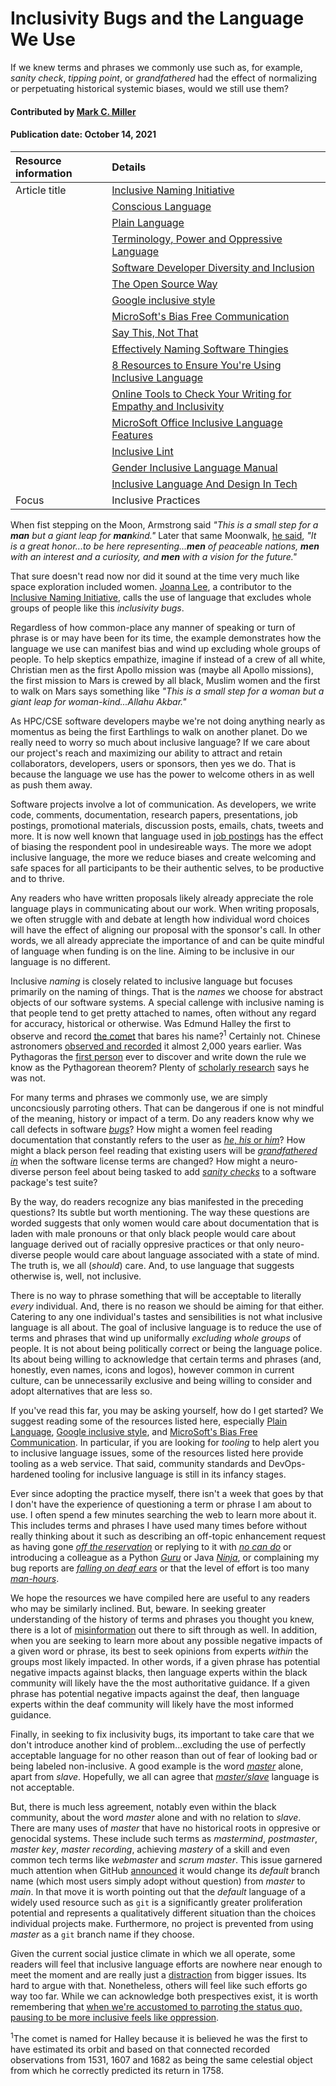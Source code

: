 # Inclusivity Bugs and the Language We Use
<!--deck text start-->
If we knew terms and phrases we commonly use such as, for example, *sanity check*,  *tipping point*, or *grandfathered* had the effect of normalizing or perpetuating historical systemic biases, would we still use them?
<!--deck text end-->

#### Contributed by [Mark C. Miller](https://github.com/markcmiller86 "Mark C. Miller GitHub Profile")
#### Publication date: October 14, 2021

Resource information | Details
:--- | :--- 
Article title  | [Inclusive Naming Initiative](https://bssw.io/items/inclusive-naming-initiative)
&nbsp; | [Conscious Language](https://github.com/conscious-lang/conscious-lang-docs)
&nbsp; | [Plain Language](https://www.plainlanguage.gov/)
&nbsp; | [Terminology, Power and Oppressive Language](https://tools.ietf.org/id/draft-knodel-terminology-00.html)
&nbsp; | [Software Developer Diversity and Inclusion](https://sddiproject.org/)
&nbsp; | [The Open Source Way](https://www.theopensourceway.org/)
&nbsp; | [Google inclusive style](https://developers.google.com/style/inclusive-documentation)
&nbsp; | [MicroSoft's Bias Free Communication](https://docs.microsoft.com/en-us/style-guide/bias-free-communication)
&nbsp; | [Say This, Not That](https://thediversitymovement.com/say-this-not-that-a-guide-for-inclusive-language/)
&nbsp; | [Effectively Naming Software Thingies](https://medium.com/@rabinovichsagi/effectively-naming-software-thingies-fcea9d78a699)
&nbsp; | [8 Resources to Ensure You're Using Inclusive Language](https://blog.hubspot.com/marketing/tools-inclusive-language)
&nbsp; | [Online Tools to Check Your Writing for Empathy and Inclusivity](https://www.fastcompany.com/3053713/these-7-online-tools-check-your-writing-for-empathy-and-inclusivity)
&nbsp; | [MicroSoft Office Inclusive Language Features](https://thenextweb.com/news/microsoft-office-can-help-you-write-with-inclusive-language-heres-how)
&nbsp; | [Inclusive Lint](https://github.com/inclusivelint/inclusivelint)
&nbsp; | [Gender Inclusive Language Manual](https://www.nato.int/nato_static_fl2014/assets/pictures/images_mfu/2021/5/pdf/210514-GIL-Manual_en.pdf)
&nbsp; | [Inclusive Language And Design In Tech](https://www.forbes.com/sites/carolinamilanesi/2021/06/29/the-importance-of-inclusive-language-and-design-in-tech)
Focus | Inclusive Practices

When fist stepping on the Moon, Armstrong said *"This is a small step for a **man** but a giant leap for **man**kind."*
Later that same Moonwalk, [he said](https://www.presidency.ucsb.edu/documents/telephone-conversation-with-the-apollo-11-astronauts-the-moon), *"It is a great honor...to be here representing...**men** of peaceable nations, **men** with an interest and a curiosity, and **men** with a vision for the future."*

That sure doesn't read now nor did it sound at the time very much like space exploration included women.
[Joanna Lee](https://github.com/joannalee333), a contributor to the [Inclusive Naming Initiative](https://inclusivenaming.org/), calls the use of language that excludes whole groups of people like this *inclusivity bugs*.

Regardless of how common-place any manner of speaking or turn of phrase is or may have been for its time, the example demonstrates how the language we use can manifest bias and wind up excluding whole groups of people.
To help skeptics empathize, imagine if instead of a crew of all white, Christian men as the first Apollo mission was (maybe all Apollo missions), the first mission to Mars is crewed by all black, Muslim women and the first to walk on Mars says something like *"This is a small step for a woman but a giant leap for woman-kind...Allahu Akbar."*

As HPC/CSE software developers maybe we're not doing anything nearly as momentus as being the first Earthlings to walk on another planet.
Do we really need to worry so much about inclusive language?
If we care about our project's reach and maximizing our ability to attract and retain collaborators, developers, users or sponsors, then yes we do.
That is because the language we use has the power to welcome others in as well as push them away.

Software projects involve a lot of communication.
As developers, we write code, comments, documentation, research papers, presentations, job postings, promotional materials, discussion posts, emails, chats, tweets and more.
It is now well known that language used in [job postings](https://www.mya.com/blog/unconscious-bias-in-job-descriptions/) has the effect of biasing the respondent pool in undesireable ways.
The more we adopt inclusive language, the more we reduce biases and create welcoming and safe spaces for all participants to be their authentic selves, to be productive and to thrive.

Any readers who have written proposals likely already appreciate the role language plays in communicating about our work.
When writing proposals, we often struggle with and debate at length how individual word choices will have the effect of aligning our proposal with the sponsor's call.
In other words, we all already appreciate the importance of and can be quite mindful of language when funding is on the line.
Aiming to be inclusive in our language is no different.

Inclusive *naming* is closely related to inclusive language but focuses primarily on the naming of things.
That is the *names* we choose for abstract objects of our software systems.
A special callenge with inclusive naming is that people tend to get pretty attached to names, often without any regard for accuracy, historical or otherwise.
Was Edmund Halley the first to observe and record [the comet](https://www.space.com/19878-halleys-comet.html) that bares his name?<sup>1</sup>
Certainly not.
Chinese astronomers [observed and recorded](https://en.wikipedia.org/wiki/Historical_comet_observations_in_China#Halley's_Comet) it almost 2,000 years earlier.
Was Pythagoras the [first person](https://en.wikipedia.org/wiki/Pythagoras#In_mathematics) ever to discover and write down the rule we know as the Pythagorean theorem?
Plenty of [scholarly research](https://www.researchgate.net/publication/337941217_Mathematics_in_Ancient_Egypt_Part_II) says he was not.

For many terms and phrases we commonly use, we are simply unconcsiously parroting others.
That can be dangerous if one is not mindful of the meaning, history or impact of a term.
Do any readers know why we call defects in software [*bugs*](https://en.wikipedia.org/wiki/Software_bug#History)?
How might a women feel reading documentation that constantly refers to the user as [*he*, *his* or *him*](https://www.washingtonpost.com/world/2019/12/15/guide-how-gender-neutral-language-is-developing-around-world/)?
How might a black person feel reading that existing users will be [*grandfathered in*](https://www.npr.org/sections/codeswitch/2013/10/21/239081586/the-racial-history-of-the-grandfather-clause) when the software license terms are changed?
How might a neuro-diverse person feel about being tasked to add [*sanity checks*](https://gist.github.com/seanmhanson/fe370c2d8bd2b3228680e38899baf5cc) to a software package's test suite?

By the way, do readers recognize any bias manifested in the preceding questions?
Its subtle but worth mentioning.
The way these questions are worded suggests that only women would care about documentation that is laden with male pronouns or that only black people would care about language derived out of racially oppresive practices or that only neuro-diverse people would care about language associated with a state of mind.
The truth is, we all (*should*) care.
And, to use language that suggests otherwise is, well, not inclusive.

There is no way to phrase something that will be acceptable to literally *every* individual.
And, there is no reason we should be aiming for that either.
Catering to any one individual's tastes and sensibilities is not what inclusive language is all about.
The goal of inclusive language is to reduce the use of terms and phrases that wind up uniformally *excluding whole groups* of people.
It is not about being politically correct or being the language police.
Its about being willing to acknowledge that certain terms and phrases (and, honestly, even names, icons and logos), however common in current culture, can be unnecessarily exclusive and being willing to consider and adopt alternatives that are less so.

If you've read this far, you may be asking yourself, how do I get started?
We suggest reading some of the resources listed here, especially [Plain Language](https://www.plainlanguage.gov/), [Google inclusive style](https://developers.google.com/style/inclusive-documentation), and [MicroSoft's Bias Free Communication](https://docs.microsoft.com/en-us/style-guide/bias-free-communication).
In particular, if you are looking for *tooling* to help alert you to inclusive language issues, some of the resources listed here provide tooling as a web service.
That said, community standards and DevOps-hardened tooling for inclusive language is still in its infancy stages.

Ever since adopting the practice myself, there isn't a week that goes by that I don't have the experience of questioning a term or phrase I am about to use.
I often spend a few minutes searching the web to learn more about it.
This includes terms and phrases I have used many times before without really thinking about it such as describing an off-topic enhancement request as having gone [*off the reservation*](https://www.npr.org/sections/codeswitch/2014/06/29/326690947/should-saying-someone-is-off-the-reservation-be-off-limits) or replying to it with [*no can do*](mentalfloss.com/article/625916/racist-origins-common-phrases) or introducing a colleague as a Python [*Guru*](https://www.yogajournal.com/lifestyle/cultural-appropriation/) or Java [*Ninja*](https://www.yogajournal.com/lifestyle/cultural-appropriation/), or complaining my bug reports are [*falling on deaf ears*](https://www.hearinglikeme.com/is-the-phrase-falling-on-deaf-ears-offensive/) or that the level of effort is too many [*man-hours*](https://bossbetty.com/big-story/manpower-man-hours-and-other-phrases-to-ix-nay-from-your-iased-bay-vocabulary/).

We hope the resources we have compiled here are useful to any readers who may be similarly inclined.
But, beware.
In seeking greater understanding of the history of terms and phrases you thought you knew, there is a lot of [misinformation](https://www.nytimes.com/1998/01/25/magazine/on-language-misrule-of-thumb.html) out there to sift through as well.
In addition, when you are seeking to learn more about any possible negative impacts of a given word or phrase, its best to seek opinions from experts *within* the groups most likely impacted.
In other words, if a given phrase has potential negative impacts against blacks, then language experts within the black community will likely have the the most authoritative guidance.
If a given phrase has potential negative impacts against the deaf, then language experts within the deaf community will likely have the most informed guidance.

Finally, in seeking to fix inclusivity bugs, its important to take care that we don't introduce another kind of problem...excluding the use of perfectly acceptable language for no other reason than out of fear of looking bad or being labeled non-inclusive.
A good example is the word [*master*](https://www.etymonline.com/word/master) alone, apart from *slave*.
Hopefully, we all can agree that [*master/slave*](https://www.wired.com/story/tech-confronts-use-labels-master-slave/) language is not acceptable.

But, there is much less agreement, notably even within the black community, about the word *master* alone and with no relation to *slave*.
There are many uses of *master* that have no historical roots in oppresive or genocidal systems.
These include such terms as *mastermind*, *postmaster*, *master key*, *master recording*, achieving *mastery* of a skill and even common tech terms like *webmaster* and *scrum master*.
This issue garnered much attention when GitHub [announced](https://www.vice.com/en/article/k7qbyv/github-to-remove-masterslave-terminology-from-its-platform) it would change its *default* branch name (which most users simply adopt without question) from *master* to *main*.
In that move it is worth pointing out that the *default* language of a widely used resource such as `git` is a significantly greater proliferation potential and represents a qualitatively different situation than the choices individual projects make.
Furthermore, no project is prevented from using *master* as a `git` branch name if they choose.

Given the current social justice climate in which we all operate, some readers will feel that inclusive language efforts are nowhere near enough to meet the moment and are really just a [distraction](https://www.wired.com/story/tech-confronts-use-labels-master-slave/) from bigger issues.
Its hard to argue with that.
Nonetheless, others will feel like such efforts go way too far.
While we can acknowledge both prespectives exist, it is worth remembering that [when we're accustomed to parroting the status quo, pausing to be more inclusive feels like oppression](https://www.huffpost.com/entry/when-youre-accustomed-to-privilege_b_9460662).

<sup>1</sup>The comet is named for Halley because it is believed he was the first to have estimated its orbit and based on that connected recorded observations from 1531, 1607 and 1682 as being the same celestial object from which he correctly predicted its return in 1758.

<!--
https://www.cfr.org/blog/woman-moon-and-equality-earth

https://www.businessinsider.com/apollo-11-women-made-moon-landing-possible-2019-7#frances-poppy-northcutt-was-the-first-woman-in-mission-control-at-nasa-she-helped-make-sure-the-apollo-astronauts-return-trajectory-calculations-were-sound-so-that-theyd-get-home-safely-10

https://floridapress.blog/2020/10/30/the-women-behind-the-apollo-space-suit/
-->
